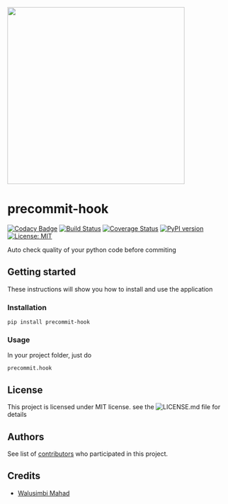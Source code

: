 <a href="https://asciinema.org/a/135255" target="_blank"><img src="https://asciinema.org/a/135255.png" height="400" /></a>
# precommit-hook
[![Codacy Badge](https://api.codacy.com/project/badge/Grade/095d63a592e74b239b28b5e19e689709)](https://www.codacy.com/app/abtcolns/precommit-hook?utm_source=github.com&utm_medium=referral&utm_content=collin5/precommit-hook&utm_campaign=badger)
[![Build Status](https://travis-ci.org/collin5/precommit-hook.svg?branch=master)](https://travis-ci.org/collin5/precommit-hook)
[![Coverage Status](https://coveralls.io/repos/github/collin5/precommit-hook/badge.svg?branch=master)](https://coveralls.io/github/collin5/precommit-hook?branch=master)
[![PyPI version](https://badge.fury.io/py/precommit-hook.svg)](https://badge.fury.io/py/precommit-hook)
[![License: MIT](https://img.shields.io/badge/License-MIT-yellow.svg)](https://opensource.org/licenses/MIT)

Auto check quality of your python code before commiting

## Getting started
These instructions will show you how to install and use the application

### Installation
 ```
 pip install precommit-hook
 ```
### Usage 
In your project folder, just do 
```
precommit.hook
```
## License
This project is licensed under MIT license. see the ![LICENSE.md](LICENSE) file for details

## Authors
See list of <a href="https://github.com/collin5/precommit-hook/graphs/contributors">contributors</a> who participated in this project.

## Credits
<ul>
 <li><a href="https://github.com/andela-engmkwalusimbi">Walusimbi Mahad </a></li>
</ul>

